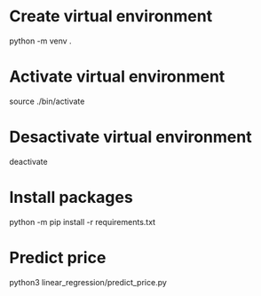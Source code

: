 # Create virtual environment
python -m venv .

# Activate virtual environment
source ./bin/activate

# Desactivate virtual environment
deactivate

# Install packages
python -m pip install -r requirements.txt

# Predict price
python3 linear_regression/predict_price.py

